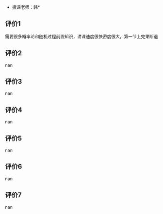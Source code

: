 - 授课老师：韩* 

## 评价1

需要很多概率论和随机过程前置知识，讲课速度很快密度很大，第一节上完果断退
## 评价2

nan
## 评价3

nan
## 评价4

nan
## 评价5

nan
## 评价6

nan
## 评价7

nan
